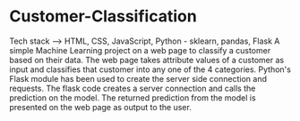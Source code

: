 # Customer-Classification
Tech stack --> HTML, CSS, JavaScript, Python - sklearn, pandas, Flask
A simple Machine Learning project on a web page to classify a customer based on their data.
The web page takes attribute values of a customer as input and classifies that customer into any one of the 4 categories.
Python's Flask module has been used to create the server side connection and requests.
The flask code creates a server connection and calls the prediction on the model.
The returned prediction from the model is presented on the web page as output to the user.
